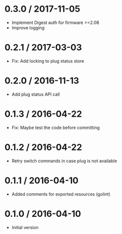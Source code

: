 # 0.3.0 / 2017-11-05

  * Implement Digest auth for firmware >=2.08
  * Improve logging

# 0.2.1 / 2017-03-03

  * Fix: Add locking to plug status store

# 0.2.0 / 2016-11-13

  * Add plug status API call


0.1.3 / 2016-04-22
==================

  * Fix: Maybe test the code before committing

0.1.2 / 2016-04-22
==================

  * Retry switch commands in case plug is not available

0.1.1 / 2016-04-10
==================

  * Added comments for exported resources (golint)

0.1.0 / 2016-04-10
==================

  * Initial version